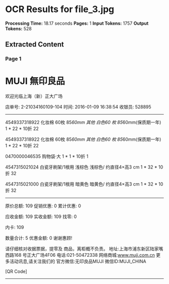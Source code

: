 # OCR Results for file_3.jpg

**Processing Time:** 18.17 seconds
**Pages:** 1
**Input Tokens:** 1757
**Output Tokens:** 528

## Extracted Content

### Page 1

# MUJI 無印良品

欢迎光临上海（新）正大广场

店单号: 2-21034160109-104
时间: 2016-01-09 16:38:54
收银员: 528895

---

4549337318922
化妆棉 60枚 85*60mm 其他 白色60
枚 85*60mm(保质期一年)
1 * 22 * 10折 22

4549337318922
化妆棉 60枚 85*60mm 其他 白色60
枚 85*60mm(保质期一年)
1 * 22 * 10折 22

0470000046535
购物袋·大
1 * 1 * 10折 1

4547315021024
白瓷牙刷架/1根用 浅棕色 浅棕色/
约直径4×高3 cm
1 * 32 * 10折 32

4547315021000
白瓷牙刷架/1根用 暗黄色 暗黄色/
约直径4×高3 cm
1 * 32 * 10折 32

---

原价总额: 109
促销优惠: 0
累计优惠: 0

应收金额: 109
实收金额: 109
找零: 0

内卡: 109

数量合计: 5 优惠金额: 0
谢谢惠顾!

请仔细核对收据票据，提零及
商品，离柜概不负责。
地址:上海市浦东新区陆家嘴西路168
号正大广场4F06
电话:021-50472338
网络商城:www.muji.com.cn
更多活动讯息,请关注我们的
官方微信:无印良品MUJI
微信ID:MUJI_CHINA

[QR Code]

---

